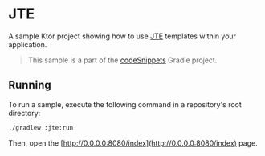 # JTE

A sample Ktor project showing how to use [JTE](https://ktor.io/docs/jte.html) templates within your application.
> This sample is a part of the [codeSnippets](../../README.md) Gradle project.

## Running

To run a sample, execute the following command in a repository's root directory:
```bash
./gradlew :jte:run
```
Then, open the [http://0.0.0.0:8080/index](http://0.0.0.0:8080/index) page.

